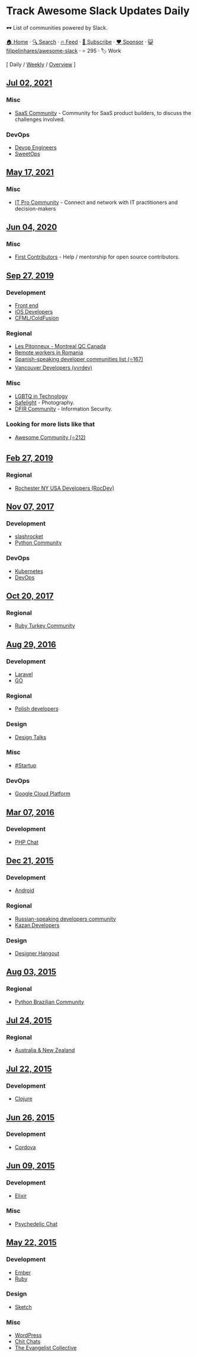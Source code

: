# Track Awesome Slack Updates Daily

🕶️  List of communities powered by Slack.

[🏠 Home](/README.md) · [🔍 Search](https://www.trackawesomelist.com/search/) · [🔥 Feed](https://www.trackawesomelist.com/filipelinhares/awesome-slack/rss.xml) · [📮 Subscribe](https://trackawesomelist.us17.list-manage.com/subscribe?u=d2f0117aa829c83a63ec63c2f&id=36a103854c) · [❤️  Sponsor](https://github.com/sponsors/theowenyoung) · [😺 filipelinhares/awesome-slack](https://github.com/filipelinhares/awesome-slack) · ⭐ 295 · 🏷️ Work

[ Daily / [Weekly](/content/filipelinhares/awesome-slack/week/README.md) / [Overview](/content/filipelinhares/awesome-slack/readme/README.md) ]

## [Jul 02, 2021](/content/2021/07/02/README.md)

### Misc

*   [SaaS Community](https://join.slack.com/t/saas-hgv7803/shared_invite/zt-qwvrywyr-8DmSpEzBiSWD2WQuB9r9pw) - Community for SaaS product builders, to discuss the challenges involved.

### DevOps

*   [Devop Engineers](https://www.devopsengineers.com/)
*   [SweetOps](https://slack.cloudposse.com/)

## [May 17, 2021](/content/2021/05/17/README.md)

### Misc

*   [IT Pro Community](https://www.electric.ai/it-pro-slack) - Connect and network with IT practitioners and decision-makers

## [Jun 04, 2020](/content/2020/06/04/README.md)

### Misc

*   [First Contributors](https://firstcontributors.slack.com/join/shared_invite/enQtNjkxNzQwNzA2MTMwLTVhMWJjNjg2ODRlNWZhNjIzYjgwNDIyZWYwZjhjYTQ4OTBjMWM0MmFhZDUxNzBiYzczMGNiYzcxNjkzZDZlMDM#/) - Help / mentorship for open source contributors.

## [Sep 27, 2019](/content/2019/09/27/README.md)

### Development

*   [Front end](https://frontenddevelopers.org/)
*   [iOS Developers](https://ios-developers.io/)
*   [CFML/ColdFusion](https://cfml-slack.herokuapp.com/)

### Regional

*   [Les Pitonneux - Montreal QC Canada](https://pitonneux.slack.com)
*   [Remote workers in Romania](https://github.com/filipelinhares/awesome-slack/blob/master/README.md/weworkremotely.slack.com/)
*   [Spanish-speaking developer communities list (⭐167)](https://github.com/comunidad-tecnologica/awesome-spanish-slack-dev-groups)
*   [Vancouver Developers (yvrdev)](https://yvrdev.slack.com/)

### Misc

*   [LGBTQ in Technology](https://lgbtq.technology/)
*   [Safelight](http://safelight.herokuapp.com/) - Photography.
*   [DFIR Community](https://rishi28.typeform.com/to/sTbTI8) - Information Security.

### Looking for more lists like that

*   [Awesome Community (⭐212)](https://github.com/phpearth/awesome-community)

## [Feb 27, 2019](/content/2019/02/27/README.md)

### Regional

*   [Rochester NY USA Developers (RocDev)](https://rocdev.org/)

## [Nov 07, 2017](/content/2017/11/07/README.md)

### Development

*   [slashrocket](https://slashrocket.io/)
*   [Python Community](https://pythoncommunity.herokuapp.com/)

### DevOps

*   [Kubernetes](http://slack.kubernetes.io/)
*   [DevOps](https://devopschat.co/)

## [Oct 20, 2017](/content/2017/10/20/README.md)

### Regional

*   [Ruby Turkey Community](https://rubytr.herokuapp.com/)

## [Aug 29, 2016](/content/2016/08/29/README.md)

### Development

*   [Laravel](https://larachat.co/)
*   [GO](https://docs.google.com/forms/d/e/1FAIpQLScNsNXbz2SCLH5hVNoZS0C70nPAXv730SW9F3K1g6iVvlcUTg/viewform?fbzx=4754263898376949596)

### Regional

*   [Polish developers](http://slackin.devstyle.pl/)

### Design

*   [Design Talks](https://docs.google.com/forms/d/e/1FAIpQLSeKT_LC8kKTzJ4JjmgVQVpfl24i1qBkjJ7TYyQcNHL7fBQkYQ/viewform?c=0\&w=1)

### Misc

*   [#Startup](http://startup.chat)

### DevOps

*   [Google Cloud Platform](http://bit.ly/gcp-slack)

## [Mar 07, 2016](/content/2016/03/07/README.md)

### Development

*   [PHP Chat](https://phpchat.co)

## [Dec 21, 2015](/content/2015/12/21/README.md)

### Development

*   [Android](https://androidchat.co/)

### Regional

*   [Russian-speaking developers community](https://rusdevs.herokuapp.com/)
*   [Kazan Developers](https://devkzn.slack.com/)

### Design

*   [Designer Hangout](https://www.designerhangout.co/)

## [Aug 03, 2015](/content/2015/08/03/README.md)

### Regional

*   [Python Brazilian Community](http://slack-pythonbrasil.herokuapp.com/)

## [Jul 24, 2015](/content/2015/07/24/README.md)

### Regional

*   [Australia & New Zealand](http://devanz.co)

## [Jul 22, 2015](/content/2015/07/22/README.md)

### Development

*   [Clojure](http://clojurians.net/)

## [Jun 26, 2015](/content/2015/06/26/README.md)

### Development

*   [Cordova](http://slack.cordova.io/)

## [Jun 09, 2015](/content/2015/06/09/README.md)

### Development

*   [Elixir](https://elixir-slackin.herokuapp.com/)

### Misc

*   [Psychedelic Chat](http://psychedelicchat.com/)

## [May 22, 2015](/content/2015/05/22/README.md)

### Development

*   [Ember](https://ember-community-slackin.herokuapp.com/)
*   [Ruby](https://rubydevelopers.typeform.com/to/l7WVWl)

### Design

*   [Sketch](http://teamsketch.io/)

### Misc

*   [WordPress](https://make.wordpress.org/chat/)
*   [Chit Chats](http://www.chitchats.co/)
*   [The Evangelist Collective](https://github.com/evangelistcollective/)